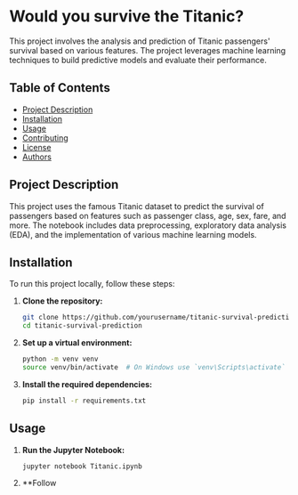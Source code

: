 # Would you survive the Titanic?

This project involves the analysis and prediction of Titanic passengers' survival based on various features. The project leverages machine learning techniques to build predictive models and evaluate their performance.

## Table of Contents
- [Project Description](#project-description)
- [Installation](#installation)
- [Usage](#usage)
- [Contributing](#contributing)
- [License](#license)
- [Authors](#authors)

## Project Description
This project uses the famous Titanic dataset to predict the survival of passengers based on features such as passenger class, age, sex, fare, and more. The notebook includes data preprocessing, exploratory data analysis (EDA), and the implementation of various machine learning models.

## Installation
To run this project locally, follow these steps:

1. **Clone the repository:**
    ```bash
    git clone https://github.com/yourusername/titanic-survival-prediction.git
    cd titanic-survival-prediction
    ```

2. **Set up a virtual environment:**
    ```bash
    python -m venv venv
    source venv/bin/activate  # On Windows use `venv\Scripts\activate`
    ```

3. **Install the required dependencies:**
    ```bash
    pip install -r requirements.txt
    ```

## Usage
1. **Run the Jupyter Notebook:**
    ```bash
    jupyter notebook Titanic.ipynb
    ```

2. **Follow
